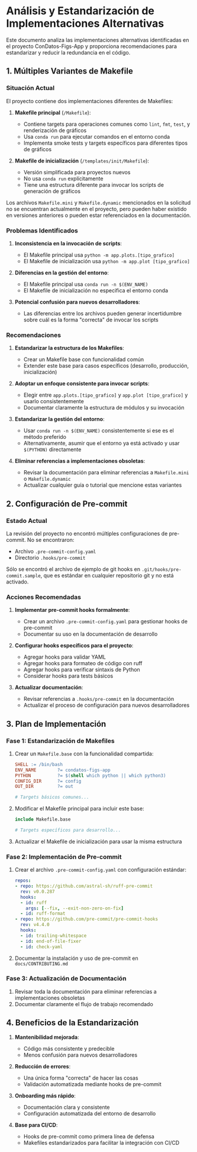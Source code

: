 # Análisis y Estandarización de Implementaciones Alternativas

Este documento analiza las implementaciones alternativas identificadas en el proyecto ConDatos-Figs-App y proporciona recomendaciones para estandarizar y reducir la redundancia en el código.

## 1. Múltiples Variantes de Makefile

### Situación Actual

El proyecto contiene dos implementaciones diferentes de Makefiles:

1. **Makefile principal** (`/Makefile`):
   - Contiene targets para operaciones comunes como `lint`, `fmt`, `test`, y renderización de gráficos
   - Usa `conda run` para ejecutar comandos en el entorno conda
   - Implementa smoke tests y targets específicos para diferentes tipos de gráficos

2. **Makefile de inicialización** (`/templates/init/Makefile`):
   - Versión simplificada para proyectos nuevos
   - No usa `conda run` explícitamente
   - Tiene una estructura diferente para invocar los scripts de generación de gráficos

Los archivos `Makefile.mini` y `Makefile.dynamic` mencionados en la solicitud no se encuentran actualmente en el proyecto, pero pueden haber existido en versiones anteriores o pueden estar referenciados en la documentación.

### Problemas Identificados

1. **Inconsistencia en la invocación de scripts**:
   - El Makefile principal usa `python -m app.plots.[tipo_grafico]`
   - El Makefile de inicialización usa `python -m app.plot [tipo_grafico]`

2. **Diferencias en la gestión del entorno**:
   - El Makefile principal usa `conda run -n $(ENV_NAME)`
   - El Makefile de inicialización no especifica el entorno conda

3. **Potencial confusión para nuevos desarrolladores**:
   - Las diferencias entre los archivos pueden generar incertidumbre sobre cuál es la forma "correcta" de invocar los scripts

### Recomendaciones

1. **Estandarizar la estructura de los Makefiles**:
   - Crear un Makefile base con funcionalidad común
   - Extender este base para casos específicos (desarrollo, producción, inicialización)

2. **Adoptar un enfoque consistente para invocar scripts**:
   - Elegir entre `app.plots.[tipo_grafico]` y `app.plot [tipo_grafico]` y usarlo consistentemente
   - Documentar claramente la estructura de módulos y su invocación

3. **Estandarizar la gestión del entorno**:
   - Usar `conda run -n $(ENV_NAME)` consistentemente si ese es el método preferido
   - Alternativamente, asumir que el entorno ya está activado y usar `$(PYTHON)` directamente

4. **Eliminar referencias a implementaciones obsoletas**:
   - Revisar la documentación para eliminar referencias a `Makefile.mini` o `Makefile.dynamic`
   - Actualizar cualquier guía o tutorial que mencione estas variantes

## 2. Configuración de Pre-commit

### Estado Actual

La revisión del proyecto no encontró múltiples configuraciones de pre-commit. No se encontraron:

- Archivo `.pre-commit-config.yaml`
- Directorio `.hooks/pre-commit`

Sólo se encontró el archivo de ejemplo de git hooks en `.git/hooks/pre-commit.sample`, que es estándar en cualquier repositorio git y no está activado.

### Acciones Recomendadas

1. **Implementar pre-commit hooks formalmente**:
   - Crear un archivo `.pre-commit-config.yaml` para gestionar hooks de pre-commit
   - Documentar su uso en la documentación de desarrollo

2. **Configurar hooks específicos para el proyecto**:
   - Agregar hooks para validar YAML
   - Agregar hooks para formateo de código con ruff
   - Agregar hooks para verificar sintaxis de Python
   - Considerar hooks para tests básicos

3. **Actualizar documentación**:
   - Revisar referencias a `.hooks/pre-commit` en la documentación
   - Actualizar el proceso de configuración para nuevos desarrolladores

## 3. Plan de Implementación

### Fase 1: Estandarización de Makefiles

1. Crear un `Makefile.base` con la funcionalidad compartida:

   ```makefile
   SHELL := /bin/bash
   ENV_NAME        ?= condatos-figs-app
   PYTHON          ?= $(shell which python || which python3)
   CONFIG_DIR      ?= config
   OUT_DIR         ?= out

   # Targets básicos comunes...
   ```

2. Modificar el Makefile principal para incluir este base:

   ```makefile
   include Makefile.base
   
   # Targets específicos para desarrollo...
   ```

3. Actualizar el Makefile de inicialización para usar la misma estructura

### Fase 2: Implementación de Pre-commit

1. Crear el archivo `.pre-commit-config.yaml` con configuración estándar:

   ```yaml
   repos:
   - repo: https://github.com/astral-sh/ruff-pre-commit
     rev: v0.0.287
     hooks:
     - id: ruff
       args: [--fix, --exit-non-zero-on-fix]
     - id: ruff-format
   - repo: https://github.com/pre-commit/pre-commit-hooks
     rev: v4.4.0
     hooks:
     - id: trailing-whitespace
     - id: end-of-file-fixer
     - id: check-yaml
   ```

2. Documentar la instalación y uso de pre-commit en `docs/CONTRIBUTING.md`

### Fase 3: Actualización de Documentación

1. Revisar toda la documentación para eliminar referencias a implementaciones obsoletas
2. Documentar claramente el flujo de trabajo recomendado

## 4. Beneficios de la Estandarización

1. **Mantenibilidad mejorada**:
   - Código más consistente y predecible
   - Menos confusión para nuevos desarrolladores

2. **Reducción de errores**:
   - Una única forma "correcta" de hacer las cosas
   - Validación automatizada mediante hooks de pre-commit

3. **Onboarding más rápido**:
   - Documentación clara y consistente
   - Configuración automatizada del entorno de desarrollo

4. **Base para CI/CD**:
   - Hooks de pre-commit como primera línea de defensa
   - Makefiles estandarizados para facilitar la integración con CI/CD
